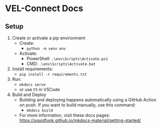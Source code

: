 # VEL-Connect Docs 

## Setup

1. Create or activate a pip environment
   - Create:
      - `python -m venv env`
   - Activate:
      - PowerShell: `.\env\Scripts\Activate.ps1`
      - CMD: `.\env\Scripts\Activate.bat`
2. Install requirements:
   - `pip install -r requirements.txt`
3. Run:
   - `mkdocs serve`
   - or use `F5` in VSCode
4. Build and Deploy
   - Building and deploying happens automatically using a GitHub Action on push. If you want to build manually, use this command:
     - `mkdocs build`
   - For more information, visit these docs pages: https://squidfunk.github.io/mkdocs-material/getting-started/